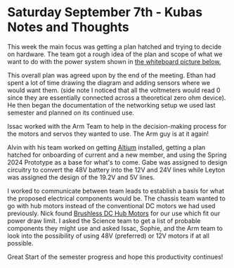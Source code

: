 # Saturday September 7th - Kubas Notes and Thoughts

This week the main focus was getting a plan hatched and trying to decide on hardware. The team got a rough idea of the plan and scope of what we want to do with the power system shown in [the whiteboard picture below.](./whiteboard.jpg)

This overall plan was agreed upon by the end of the meeting. Ethan had spent a lot of time drawing the diagram and adding sensors where we would want them. (side note I noticed that all the voltmeters would read 0 since they are essentially connected across a theoretical zero ohm device). He then began the documentation of the networking setup we used last semester and planned on its continued use. 

Issac worked with the Arm Team to help in the decision-making process for the motors and servos they wanted to use. The Arm guy is at it again!

Alvin with his team worked on getting [Altium](https://www.altium.com/) installed, getting a plan hatched for onboarding of current and a new member, and using the Spring 2024 Prototype as a base for what's to come. Gabe was assigned to design circuitry to convert the 48V battery into the 12V and 24V lines while Leyton was assigned the design of the 19.2V and 5V lines.

I worked to communicate between team leads to establish a basis for what the proposed electrical components would be. The chassis team wanted to go with hub motors instead of the conventional DC motors we had used previously. Nick found [Brushless DC Hub Motors](https://odriverobotics.com/shop/botwheels) for our use which fit our power draw limit. I asked the Science team to get a list of probable components they might use and asked Issac, Sophie, and the Arm team to look into the possibility of using 48V (preferred) or 12V motors if at all possible. 

Great Start of the semester progress and hope this productivity continues!
